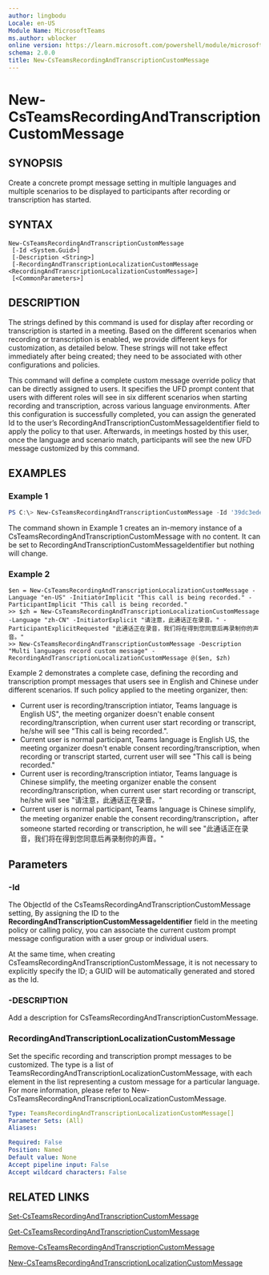```yaml
---
author: lingbodu
Locale: en-US
Module Name: MicrosoftTeams
ms.author: wblocker
online version: https://learn.microsoft.com/powershell/module/microsoftteams/new-CsTeamsRecordingAndTranscriptionCustomMessage
schema: 2.0.0
title: New-CsTeamsRecordingAndTranscriptionCustomMessage
---
```


# New-CsTeamsRecordingAndTranscriptionCustomMessage

## SYNOPSIS

Create a concrete prompt message setting in multiple languages and multiple scenarios to be displayed to participants after recording or transcription has started.
## SYNTAX

```
New-CsTeamsRecordingAndTranscriptionCustomMessage
 [-Id <System.Guid>]
 [-Description <String>]
 [-RecordingAndTranscriptionLocalizationCustomMessage <RecordingAndTranscriptionLocalizationCustomMessage>]
 [<CommonParameters>]
```

## DESCRIPTION
The strings defined by this command is used for display after recording or transcription is started in a meeting. 
Based on the different scenarios when recording or transcription is enabled, we provide different keys for customization, as detailed below. 
These strings will not take effect immediately after being created; they need to be associated with other configurations and policies.

This command will define a complete custom message override policy that can be directly assigned to users. 
It specifies the UFD prompt content that users with different roles will see in six different scenarios when starting recording and transcription, across various language environments.
After this configuration is successfully completed, you can assign the generated Id to the user’s RecordingAndTranscriptionCustomMessageIdentifier field to apply the policy to that user. Afterwards, in meetings hosted by this user, once the language and scenario match, participants will see the new UFD message customized by this command.

## EXAMPLES

### Example 1
```powershell
PS C:\> New-CsTeamsRecordingAndTranscriptionCustomMessage -Id '39dc3ede-c80e-4f19-9153-417a65a1f144'
```

The command shown in Example 1 creates an in-memory instance of a CsTeamsRecordingAndTranscriptionCustomMessage with no content. It can be set to RecordingAndTranscriptionCustomMessageIdentifier but nothing will change.

### Example 2
```
$en = New-CsTeamsRecordingAndTranscriptionLocalizationCustomMessage -Language "en-US" -InitiatorImplicit "This call is being recorded." -ParticipantImplicit "This call is being recorded."
>> $zh = New-CsTeamsRecordingAndTranscriptionLocalizationCustomMessage -Language "zh-CN" -InitiatorExplicit "请注意，此通话正在录音。" -ParticipantExplicitRequested "此通话正在录音，我们将在得到您同意后再录制你的声音。"
>> New-CsTeamsRecordingAndTranscriptionCustomMessage -Description "Multi languages record custom message" -RecordingAndTranscriptionLocalizationCustomMessage @($en, $zh)
```
Example 2 demonstrates a complete case, defining the recording and transcription prompt messages that users see in English and Chinese under different scenarios.
If such policy applied to the meeting organizer, then:
- Current user is recording/transcription intiator, Teams language is English US", the meeting organizer doesn't enable consent recording/transcription, when current user start recording or transcript, he/she will see "This call is being recorded.".
- Current user is normal participant, Teams language is English US, the meeting organizer doesn't enable consent recording/transcription, when recording or transcript started, current user will see "This call is being recorded."
- Current user is recording/transcription intiator, Teams language is Chinese simplify, the meeting organizer enable the consent recording/transcription, when current user start recording or transcript,  he/she will see "请注意，此通话正在录音。"
- Current user is normal participant, Teams language is Chinese simplify, the meeting organizer enable the consent recording/transcription，after someone started recording or transcription, he will see "此通话正在录音，我们将在得到您同意后再录制你的声音。"

## Parameters
### -Id
The ObjectId of the CsTeamsRecordingAndTranscriptionCustomMessage setting, By assigning the ID to the **RecordingAndTranscriptionCustomMessageIdentifier** field in the meeting policy or calling policy, you can associate the current custom prompt message configuration with a user group or individual users.

At the same time, when creating CsTeamsRecordingAndTranscriptionCustomMessage, it is not necessary to explicitly specify the ID; a GUID will be automatically generated and stored as the Id.

### -DESCRIPTION
Add a description for CsTeamsRecordingAndTranscriptionCustomMessage.

### RecordingAndTranscriptionLocalizationCustomMessage
Set the specific recording and transcription prompt messages to be customized. The type is a list of TeamsRecordingAndTranscriptionLocalizationCustomMessage, with each element in the list representing a custom message for a particular language. For more information, please refer to New-CsTeamsRecordingAndTranscriptionLocalizationCustomMessage.
```yaml
Type: TeamsRecordingAndTranscriptionLocalizationCustomMessage[]
Parameter Sets: (All)
Aliases:

Required: False
Position: Named
Default value: None
Accept pipeline input: False
Accept wildcard characters: False
```

## RELATED LINKS
[Set-CsTeamsRecordingAndTranscriptionCustomMessage](https://learn.microsoft.com/powershell/module/microsoftteams/set-CsTeamsRecordingAndTranscriptionCustomMessage)

[Get-CsTeamsRecordingAndTranscriptionCustomMessage](https://learn.microsoft.com/powershell/module/microsoftteams/Get-CsTeamsRecordingAndTranscriptionCustomMessage)

[Remove-CsTeamsRecordingAndTranscriptionCustomMessage](https://learn.microsoft.com/powershell/module/microsoftteams/remove-CsTeamsRecordingAndTranscriptionCustomMessage)

[New-CsTeamsRecordingAndTranscriptionLocalizationCustomMessage](https://learn.microsoft.com/powershell/module/microsoftteams/new-CsTeamsRecordingAndTranscriptionLocalizationCustomMessage)
